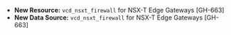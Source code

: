 * **New Resource:** `vcd_nsxt_firewall` for NSX-T Edge Gateways [GH-663]
* **New Data Source:** `vcd_nsxt_firewall` for NSX-T Edge Gateways [GH-663]
